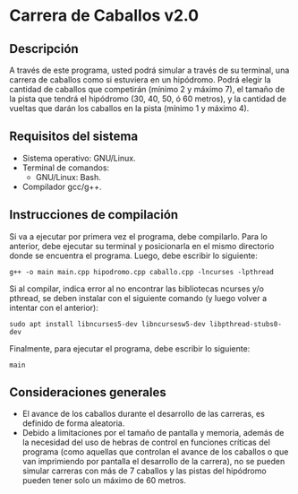 # Carrera de Caballos v2.0

## Descripción

A través de este programa, usted podrá simular a través de su terminal, una carrera de caballos como si estuviera en un hipódromo. Podrá elegir la cantidad de caballos que competirán (mínimo 2 y máximo 7), el tamaño de la pista que tendrá el hipódromo (30, 40, 50, ó 60 metros), y la cantidad de vueltas que darán los caballos en la pista (mínimo 1 y máximo 4).

## Requisitos del sistema

* Sistema operativo: GNU/Linux.
* Terminal de comandos:
  * GNU/Linux: Bash.
* Compilador gcc/g++.

## Instrucciones de compilación

Si va a ejecutar por primera vez el programa, debe compilarlo. Para lo anterior, debe ejecutar su terminal y posicionarla en el mismo directorio donde se encuentra el programa. Luego, debe escribir lo siguiente:

`g++ -o main main.cpp hipodromo.cpp caballo.cpp -lncurses -lpthread`

Si al compilar, indica error al no encontrar las bibliotecas ncurses y/o pthread, se deben instalar con el siguiente comando (y luego volver a intentar con el anterior):

`sudo apt install libncurses5-dev libncursesw5-dev libpthread-stubs0-dev`

Finalmente, para ejecutar el programa, debe escribir lo siguiente:

`main`

## Consideraciones generales

* El avance de los caballos durante el desarrollo de las carreras, es definido de forma aleatoria.
* Debido a limitaciones por el tamaño de pantalla y memoria, además de la necesidad del uso de hebras de control en funciones críticas del programa (como aquellas que controlan el avance de los caballos o que van imprimiendo por pantalla el desarrollo de la carrera), no se pueden simular carreras con más de 7 caballos y las pistas del hipódromo pueden tener solo un máximo de 60 metros.